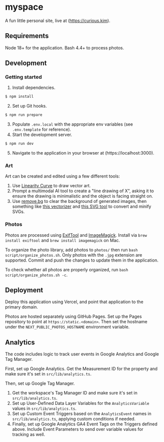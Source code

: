 # myspace
A fun little personal site, live at (https://curious.kim).

## Requirements
Node 18+ for the application.
Bash 4.4+ to process photos.

## Development
### Getting started
1. Install dependencies.
```bash
$ npm install
```
2. Set up Git hooks.
```bash
$ npm run prepare
```
3. Populate `.env.local` with the appropriate env variables (see `.env.template` for reference).
4. Start the development server.
```bash
$ npm run dev
```
5. Navigate to the application in your browser at (https://localhost:3000).

### Art
Art can be created and edited using a few different tools:

1. Use [Linearity Curve](https://www.linearity.io/curve/) to draw vector art.
2. Prompt a multimodal AI tool to create a "line drawing of X", asking it to ensure the drawing is minimalistic and the object is facing straight on.
3. Use [remove.bg](remove.bg) to clear the background of generated images, then something like [this vectorizer](https://www.vectorizer.io/) and [this SVG tool](https://jakearchibald.github.io/svgomg/) to convert and minify SVGs.

### Photos
Photos are processed using [ExifTool](https://exiftool.org/) and [ImageMagick](https://imagemagick.org/script/download.php).
Install via `brew install exiftool` and `brew install imagemagick` on Mac.

To organize the photo library, add photos to `photos/` then run `bash script/organize_photos.sh`.
Only photos with the `.jpg` extension are supported.
Commit and push the changes to update them in the application.

To check whether all photos are properly organized, run `bash script/organize_photos.sh -c`.

## Deployment

Deploy this application using Vercel, and point that application to the primary domain.

Photos are hosted separately using GitHub Pages.
Set up the Pages repository to point at `https://static.<domain>`.
Then set the hostname under the `NEXT_PUBLIC_PHOTOS_HOSTNAME` environment variable.

## Analytics
The code includes logic to track user events in Google Analytics and Google Tag Manager.

First, set up Google Analytics.
Get the Measurement ID for the property and make sure it's set in `src/lib/analytics.ts`.

Then, set up Google Tag Manager. 
1. Get the workspace's Tag Manager ID and make sure it's set in `src/lib/analytics.ts`.
2. Set up User-Defined Data Layer Variables for the `AnalyticsVariable` values in `src/lib/analytics.ts`.
3. Set up Custom Event Triggers based on the `AnalyticsEvent` names in `src/lib/analytics.ts`, applying custom conditions if needed. 
4. Finally, set up Google Analytics GA4 Event Tags on the Triggers defined above. Include Event Parameters to send over variable values for tracking as well.
